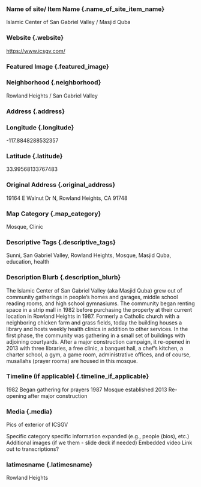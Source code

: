 ### Name of site/ Item Name {.name_of_site_item_name}
Islamic Center of San Gabriel Valley / Masjid Quba

### Website {.website}
https://www.icsgv.com/

### Featured Image {.featured_image}


### Neighborhood {.neighborhood}
Rowland Heights / San Gabriel Valley

### Address {.address}
### Longitude {.longitude}
-117.8848288532357
### Latitude {.latitude}
33.99568133767483
### Original Address {.original_address}
19164 E Walnut Dr N, Rowland Heights, CA 91748

### Map Category  {.map_category}
Mosque, Clinic

### Descriptive Tags {.descriptive_tags}
Sunni, San Gabriel Valley, Rowland Heights, Mosque, Masjid Quba, education, health

### Description Blurb {.description_blurb}
The Islamic Center of San Gabriel Valley (aka Masjid Quba) grew out of community gatherings in people’s homes and garages, middle school reading rooms, and high school gymnasiums. The community began renting space in a strip mall in 1982 before purchasing the property at their current location in Rowland Heights in 1987. Formerly a Catholic church with a neighboring chicken farm and grass fields, today the building houses a library and hosts weekly health clinics in addition to other services. In the first phase, the community was gathering in a small set of buildings with adjoining courtyards. After a major construction campaign, it re-opened in 2013 with three libraries, a free clinic, a banquet hall, a chef’s kitchen, a charter school, a gym, a game room, administrative offices, and of course, musallahs (prayer rooms) are housed in this mosque. 

### Timeline (if applicable) {.timeline_if_applicable}
1982 Began gathering for prayers
1987 Mosque established 
2013 Re-opening after major construction

### Media  {.media}

Pics of exterior of ICSGV 


Specific category specific information expanded (e.g., people (bios), etc.)
Additional images (if we them - slide deck if needed)
Embedded video
Link out to transcriptions?


### latimesname {.latimesname}
Rowland Heights
